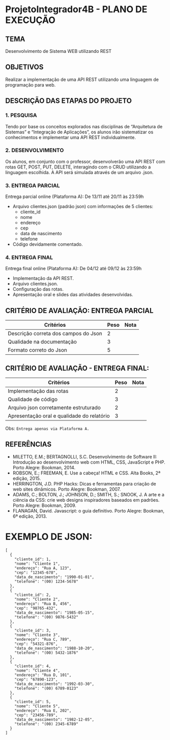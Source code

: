 # ProjetoIntegrador4B - PLANO DE EXECUÇÃO

## TEMA
Desenvolvimento de Sistema WEB utilizando REST

## OBJETIVOS
Realizar a implementação de uma API REST utilizando uma linguagem de programação para web.

## DESCRIÇÃO DAS ETAPAS DO PROJETO

### 1. PESQUISA
Tendo por base os conceitos explorados nas disciplinas de “Arquitetura de Sistemas” e “Integração de Aplicações”, os alunos irão sistematizar os conhecimentos e implementar uma API REST individualmente.

### 2. DESENVOLVIMENTO
Os alunos, em conjunto com o professor, desenvolverão uma API REST com rotas GET, POST, PUT, DELETE, interagindo com o CRUD utilizando a linguagem escolhida. A API será simulada através de um arquivo .json.

### 3. ENTREGA PARCIAL
Entrega parcial online (Plataforma A): De 13/11 até 20/11 às 23:59h
- Arquivo clientes.json (padrão json) com informações de 5 clientes:
  - cliente_id
  - nome
  - endereço
  - cep
  - data de nascimento
  - telefone
- Código devidamente comentado.

### 4. ENTREGA FINAL
Entrega final online (Plataforma A): De 04/12 até 09/12 às 23:59h
- Implementação da API REST.
- Arquivo clientes.json.
- Configuração das rotas.
- Apresentação oral e slides das atividades desenvolvidas.

## CRITÉRIO DE AVALIAÇÃO: ENTREGA PARCIAL

| Critérios                                 | Peso | Nota | 
|-------------------------------------------|------|------|
| Descrição correta dos campos do Json       | 2    |      |
| Qualidade na documentação                 | 3    |      |
| Formato correto do Json                   | 5    |      | 

## CRITÉRIO DE AVALIAÇÃO - ENTREGA FINAL:

| Critérios                                 | Peso | Nota |
|-------------------------------------------|------|------|
| Implementação das rotas                   | 2    |      | 
| Qualidade de código                       | 3    |      | 
| Arquivo json corretamente estruturado     | 2    |      | 
| Apresentação oral e qualidade do relatório| 3    |      |

Obs: `Entrega apenas via Plataforma A.`

## REFERÊNCIAS
- MILETTO, E.M.; BERTAGNOLLI, S.C. Desenvolvimento de Software II: Introdução ao desenvolvimento web com HTML, CSS, JavaScript e PHP. Porto Alegre: Bookman, 2014.
- ROBSON, E.; FREEMAN, E. Use a cabeça! HTML e CSS. Alta Books, 2ª edição, 2015.
- HERRINGTON, J.D. PHP Hacks: Dicas e ferramentas para criação de web sites dinâmicos. Porto Alegre: Bookman, 2007.
- ADAMS, C.; BOLTON, J.; JOHNSON, D.; SMITH, S.; SNOOK, J. A arte e a ciência da CSS: crie web designs inspiradores baseados em padrões. Porto Alegre: Bookman, 2009.
- FLANAGAN, David. Javascript: o guia definitivo. Porto Alegre: Bookman, 6ª edição, 2013.

# EXEMPLO DE JSON:

```
[
  {
    "cliente_id": 1,
    "nome": "Cliente 1",
    "endereço": "Rua A, 123",
    "cep": "12345-678",
    "data_de_nascimento": "1990-01-01",
    "telefone": "(00) 1234-5678"
  },
  {
    "cliente_id": 2,
    "nome": "Cliente 2",
    "endereço": "Rua B, 456",
    "cep": "98765-432",
    "data_de_nascimento": "1985-05-15",
    "telefone": "(00) 9876-5432"
  },
  {
    "cliente_id": 3,
    "nome": "Cliente 3",
    "endereço": "Rua C, 789",
    "cep": "54321-876",
    "data_de_nascimento": "1988-10-20",
    "telefone": "(00) 5432-1876"
  },
  {
    "cliente_id": 4,
    "nome": "Cliente 4",
    "endereço": "Rua D, 101",
    "cep": "67890-123",
    "data_de_nascimento": "1992-03-30",
    "telefone": "(00) 6789-0123"
  },
  {
    "cliente_id": 5,
    "nome": "Cliente 5",
    "endereço": "Rua E, 202",
    "cep": "23456-789",
    "data_de_nascimento": "1982-12-05",
    "telefone": "(00) 2345-6789"
  }
]
```

```


